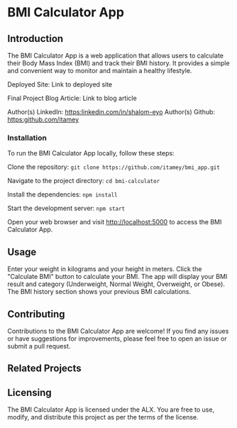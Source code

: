 # BMI Calculator App

## Introduction

The BMI Calculator App is a web application that allows users to calculate their Body Mass Index (BMI) and track their BMI history. It provides a simple and convenient way to monitor and maintain a healthy lifestyle.

Deployed Site: Link to deployed site

Final Project Blog Article: Link to blog article

Author(s) LinkedIn: <https:linkedin.com/in/shalom-eyo>
Author(s) Github: <https:github.com/itamey>

### Installation

To run the BMI Calculator App locally, follow these steps:

Clone the repository:
`git clone https://github.com/itamey/bmi_app.git`

Navigate to the project directory:
`cd bmi-calculator`

Install the dependencies:
`npm install`

Start the development server:
`npm start`

Open your web browser and visit <http://localhost:5000> to access the BMI Calculator App.

## Usage

Enter your weight in kilograms and your height in meters.
Click the "Calculate BMI" button to calculate your BMI.
The app will display your BMI result and category (Underweight, Normal Weight, Overweight, or Obese).
The BMI history section shows your previous BMI calculations.

## Contributing

Contributions to the BMI Calculator App are welcome! If you find any issues or have suggestions for improvements, please feel free to open an issue or submit a pull request.

## Related Projects

## Licensing

The BMI Calculator App is licensed under the ALX. You are free to use, modify, and distribute this project as per the terms of the license.
